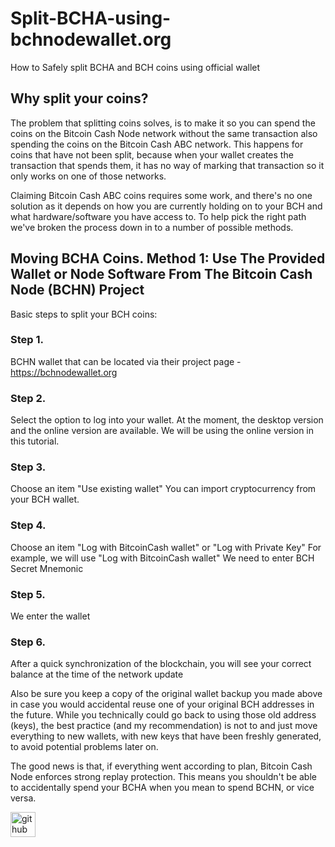# Split-BCHA-using-bchnodewallet.org
How to Safely split BCHA and BCH coins using official wallet

## Why split your coins?
The problem that splitting coins solves, is to make it so you can spend the coins on the Bitcoin Cash Node network without the same transaction also spending the coins on the Bitcoin Cash ABC network. This happens for coins that have not been split, because when your wallet creates the transaction that spends them, it has no way of marking that transaction so it only works on one of those networks.

Claiming Bitcoin Cash ABC coins requires some work, and there's no one solution as it depends on how you are currently holding on to your BCH and what hardware/software you have access to. To help pick the right path we've broken the process down in to a number of possible methods.

## Moving BCHA Coins. Method 1: Use The Provided Wallet or Node Software From The Bitcoin Cash Node (BCHN) Project
Basic steps to split your BCH coins:
### Step 1.
BCHN wallet that can be located via their project page - https://bchnodewallet.org

### Step 2.
Select the option to log into your wallet.
At the moment, the desktop version and the online version are available.
We will be using the online version in this tutorial.

### Step 3.
Choose an item "Use existing wallet"
You can import cryptocurrency from your BCH wallet.

### Step 4.
Choose an item "Log with BitcoinCash wallet" or "Log with Private Key"
For example, we will use "Log with BitcoinCash wallet"
We need to enter BCH Secret Mnemonic

### Step 5.
We enter the wallet

### Step 6.
After a quick synchronization of the blockchain, you will see your correct balance at the time of the network update


Also be sure you keep a copy of the original wallet backup you made above in case you would accidental reuse one of your original BCH addresses in the future. While you technically could go back to using those old address (keys), the best practice (and my recommendation) is not to and just move everything to new wallets, with new keys that have been freshly generated, to avoid potential problems later on.

The good news is that, if everything went according to plan, Bitcoin Cash Node enforces strong replay protection. This means you shouldn't be able to accidentally spend your BCHA when you mean to spend BCHN, or vice versa.

[<img src='https://cdn.jsdelivr.net/npm/simple-icons@3.0.1/icons/github.svg' alt='github' height='40'>](https://github.com/BCH-Bcash)  
